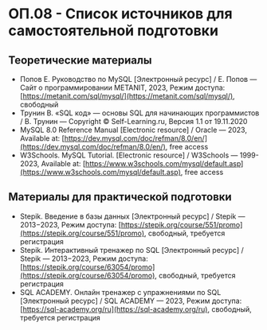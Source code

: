 <!-- @include: ./includes/_disclaimer.md -->

# ОП.08 - Список источников для самостоятельной подготовки

## Теоретические материалы

- Попов Е. Руководство по MySQL [Электронный ресурс] / Е. Попов — Сайт о программировании METANIT, 2023, Режим доступа: [https://metanit.com/sql/mysql/](https://metanit.com/sql/mysql/), свободный
- Трунин В. «SQL код» — основы SQL для начинающих программистов / В. Трунин — Copyright © Self-Learning.ru, Версия 1.1 от 19.11.2020
- MySQL 8.0 Reference Manual [Electronic resource] / Oracle — 2023, Available at: [https://dev.mysql.com/doc/refman/8.0/en/](https://dev.mysql.com/doc/refman/8.0/en/), free access
- W3Schools. MySQL Tutorial. [Electronic resource] / W3Schools — 1999-2023, Available at: [https://www.w3schools.com/mysql/default.asp](https://www.w3schools.com/mysql/default.asp), free access

## Материалы для практической подготовки

- Stepik. Введение в базы данных [Электронный ресурс] / Stepik — 2013−2023, Режим доступа: [https://stepik.org/course/551/promo](https://stepik.org/course/551/promo), свободный, требуется регистрация
- Stepik. Интерактивный тренажер по SQL [Электронный ресурс] / Stepik — 2013−2023, Режим доступа: [https://stepik.org/course/63054/promo](https://stepik.org/course/63054/promo), свободный, требуется регистрация
- SQL ACADEMY. Онлайн тренажер с упражнениями по SQL [Электронный ресурс] / SQL ACADEMY — 2023, Режим доступа: [https://sql-academy.org/ru](https://sql-academy.org/ru), свободный, требуется регистрация
